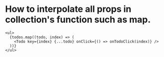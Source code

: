 # How to interpolate all props in collection's function such as map.

``` react
<ul>
  {todos.map((todo, index) => (
    <Todo key={index} {...todo} onClick={() => onTodoClick(index)} />
  ))}
</ul>
```
